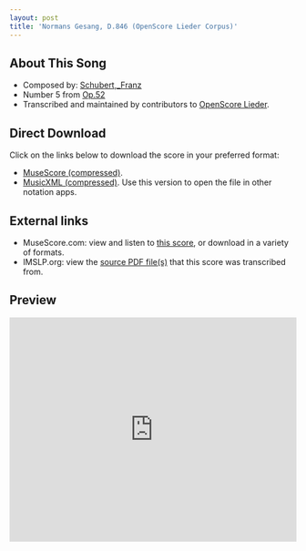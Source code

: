 ```yaml
---
layout: post
title: 'Normans Gesang, D.846 (OpenScore Lieder Corpus)'
---
```


## About This Song

- Composed by: [Schubert,_Franz](https://fourscoreandmore.org/openscore/lieder/Schubert,_Franz)
- Number 5 from [Op.52](https://fourscoreandmore.org/openscore/lieder/Schubert,_Franz/Op.52)
- Transcribed and maintained by contributors to [OpenScore Lieder].

[OpenScore Lieder]: https://musescore.com/openscore-lieder-corpus

## Direct Download

Click on the links below to download the score in your preferred format:
- [MuseScore (compressed)](https://github.com/openscore/lieder/blob/main/scores/Schubert,_Franz/Op.52/5_Normans_Gesang,_D.846/lc6182173.mscz?raw=true).
- [MusicXML (compressed)](https://github.com/openscore/lieder/blob/main/scores/Schubert,_Franz/Op.52/5_Normans_Gesang,_D.846/lc6182173.mxl?raw=true). Use this version to open the file in other notation apps.

## External links

- MuseScore.com: view and listen to [this score][MuseScore], or download in a variety of formats.
- IMSLP.org: view the [source PDF file(s)][IMSLP] that this score was transcribed from.

[MuseScore]: https://musescore.com/score/6182173
[IMSLP]: https://imslp.org/wiki/Special:ReverseLookup/62383

## Preview

<iframe width="100%" height="394" src="https://musescore.com/openscore-lieder-corpus/scores/6182173/embed" frameborder="0" allowfullscreen allow="autoplay; fullscreen"></iframe>
